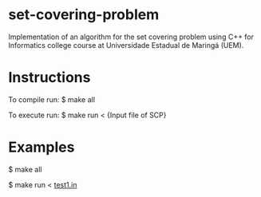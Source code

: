 # set-covering-problem
Implementation of an algorithm for the set covering problem using C++ for Informatics college course at Universidade Estadual de Maringá (UEM).

# Instructions

To compile run:
$ make all

To execute run:
$ make run < {Input file of SCP}

# Examples

$ make all

$ make run < [test1.in](./test1.in)